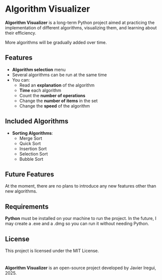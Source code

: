 <!-- <p align="center">
  <img src="media/banner.png" alt="Banner">
</p> -->

# Algorithm Visualizer

**Algorithm Visualizer** is a long-term Python project aimed at practicing the implementation of different algorithms, visualizing them, and learning about their efficiency.

More algorithms will be gradually added over time.

## Features

- **Algorithm selection** menu
- Several algorithms can be run at the same time
- You can:
  - Read an **explanation** of the algorithm
  - **Time** each algorithm
  - Count the **number of operations**
  - Change the **number of items** in the set
  - Change the **speed** of the algorithm
  

## Included Algorithms
- **Sorting Algorithms**:
  - Merge Sort
  - Quick Sort
  - Insertion Sort
  - Selection Sort
  - Bubble Sort

## Future Features

At the moment, there are no plans to introduce any new features other than new algorithms.

## Requirements

**Python** must be installed on your machine to run the project. In the future, I may create a .exe and a .dmg so you can run it without needing Python.

## License

This project is licensed under the MIT License.

#

**Algorithm Visualizer** is an open-source project developed by Javier Iregui, 2025.

